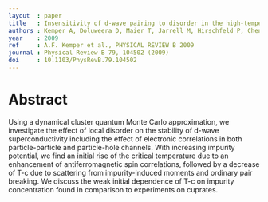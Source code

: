 ```yaml
---
layout  : paper
title   : Insensitivity of d-wave pairing to disorder in the high-temperature cuprate superconductors
authors : Kemper A, Doluweera D, Maier T, Jarrell M, Hirschfeld P, Cheng H
year    : 2009
ref     : A.F. Kemper et al., PHYSICAL REVIEW B 2009
journal : Physical Review B 79, 104502 (2009)
doi     : 10.1103/PhysRevB.79.104502
---
```


# Abstract

Using a dynamical cluster quantum Monte Carlo approximation, we investigate the effect of local disorder on the stability of d-wave superconductivity including the effect of electronic correlations in both particle-particle and particle-hole channels. With increasing impurity potential, we find an initial rise of the critical temperature due to an enhancement of antiferromagnetic spin correlations, followed by a decrease of T-c due to scattering from impurity-induced moments and ordinary pair breaking. We discuss the weak initial dependence of T-c on impurity concentration found in comparison to experiments on cuprates.
